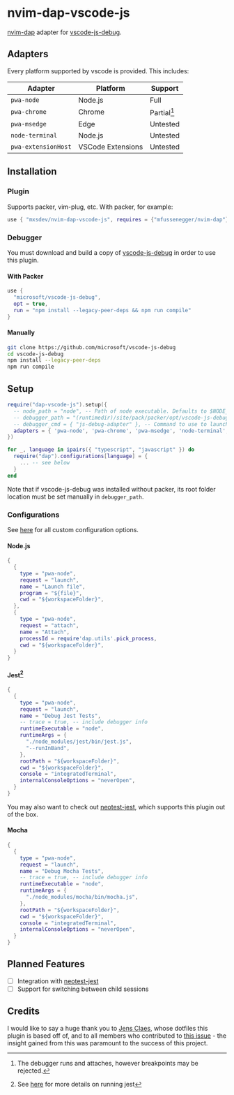# nvim-dap-vscode-js

[nvim-dap](https://github.com/mfussenegger/nvim-dap) adapter for [vscode-js-debug](https://github.com/microsoft/vscode-js-debug). 

## Adapters

Every platform supported by vscode is provided. This includes:

| Adapter             | Platform          | Support     |
|---------------------|-------------------|-------------|
| `pwa-node`          | Node.js           | Full        |
| `pwa-chrome`        | Chrome            | Partial[^1] |
| `pwa-msedge`        | Edge              | Untested    |
| `node-terminal`     | Node.js           | Untested    |
| `pwa-extensionHost` | VSCode Extensions | Untested    |

## Installation

### Plugin

Supports packer, vim-plug, etc. With packer, for example:

```lua
use { "mxsdev/nvim-dap-vscode-js", requires = {"mfussenegger/nvim-dap"} }
```

### Debugger

You must download and build a copy of [vscode-js-debug](https://github.com/microsoft/vscode-js-debug) in order to use this plugin. 

#### With Packer

```lua
use {
  "microsoft/vscode-js-debug",
  opt = true,
  run = "npm install --legacy-peer-deps && npm run compile" 
}
```

#### Manually

```bash
git clone https://github.com/microsoft/vscode-js-debug
cd vscode-js-debug
npm install --legacy-peer-deps
npm run compile
```

## Setup

```lua
require("dap-vscode-js").setup({
  -- node_path = "node", -- Path of node executable. Defaults to $NODE_PATH, and then "node"
  -- debugger_path = "(runtimedir)/site/pack/packer/opt/vscode-js-debug", -- Path to vscode-js-debug installation.
  -- debugger_cmd = { "js-debug-adapter" }, -- Command to use to launch the debug server. Takes precedence over `node_path` and `debugger_path`.
  adapters = { 'pwa-node', 'pwa-chrome', 'pwa-msedge', 'node-terminal', 'pwa-extensionHost' }, -- which adapters to register in nvim-dap
})

for _, language in ipairs({ "typescript", "javascript" }) do
  require("dap").configurations[language] = {
    ... -- see below
  }
end
```

Note that if vscode-js-debug was installed without packer, its root folder location must be set manually in `debugger_path`.

### Configurations

See [here](https://github.com/microsoft/vscode-js-debug/blob/main/OPTIONS.md) for all custom configuration options.

#### Node.js

```lua
{
  {
    type = "pwa-node",
    request = "launch",
    name = "Launch file",
    program = "${file}",
    cwd = "${workspaceFolder}",
  },
  {
    type = "pwa-node",
    request = "attach",
    name = "Attach",
    processId = require'dap.utils'.pick_process,
    cwd = "${workspaceFolder}",
  }
}
```

#### Jest[^2]

```lua
{
  {
    type = "pwa-node",
    request = "launch",
    name = "Debug Jest Tests",
    -- trace = true, -- include debugger info
    runtimeExecutable = "node",
    runtimeArgs = {
      "./node_modules/jest/bin/jest.js",
      "--runInBand",
    },
    rootPath = "${workspaceFolder}",
    cwd = "${workspaceFolder}",
    console = "integratedTerminal",
    internalConsoleOptions = "neverOpen",
  }
}
```

You may also want to check out [neotest-jest](https://github.com/haydenmeade/neotest-jest), which supports this plugin out of the box.

#### Mocha

```lua
{
  {
    type = "pwa-node",
    request = "launch",
    name = "Debug Mocha Tests",
    -- trace = true, -- include debugger info
    runtimeExecutable = "node",
    runtimeArgs = {
      "./node_modules/mocha/bin/mocha.js",
    },
    rootPath = "${workspaceFolder}",
    cwd = "${workspaceFolder}",
    console = "integratedTerminal",
    internalConsoleOptions = "neverOpen",
  }
}
```

## Planned Features

 - [ ] Integration with [neotest-jest](https://github.com/haydenmeade/neotest-jest)
 - [ ] Support for switching between child sessions

## Credits

I would like to say a huge thank you to [Jens Claes](https://github.com/entropitor), whose dotfiles this plugin is based off of, and to all members who contributed to [this issue](https://github.com/microsoft/vscode-js-debug/issues/902) - the insight gained from this was paramount to the success of this project.

[^1]: The debugger runs and attaches, however breakpoints may be rejected.
[^2]: See [here](https://github.com/microsoft/vscode-js-debug/issues/214#issuecomment-572686921) for more details on running jest
